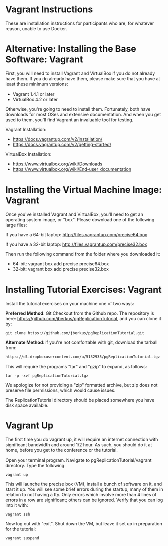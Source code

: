 Vagrant Instructions
====================

These are installation instructions for participants who are, for whatever reason,
unable to use Docker.

Alternative: Installing the Base Software: Vagrant
==================================================

First, you will need to install Vagrant and VirtualBox if you do not
already have them.  If you do already have them, please make sure that
you have at least these minimum versions:

* Vagrant 1.4.1 or later
* VirtualBox 4.2 or later

Otherwise, you're going to need to install them.  Fortunately, both have
downloads for most OSes and extensive documentation.  And when you get
used to them, you'll find Vagrant an invaluable tool for testing.

Vagrant Installation:

* https://docs.vagrantup.com/v2/installation/
* https://docs.vagrantup.com/v2/getting-started/

VirtualBox Installation:

* https://www.virtualbox.org/wiki/Downloads
* https://www.virtualbox.org/wiki/End-user_documentation

Installing the Virtual Machine Image: Vagrant
=============================================

Once you've installed Vagrant and VirtualBox, you'll need to get an
operating system image, or "box".  Please download one of the following
large files:

If you have a 64-bit laptop: http://files.vagrantup.com/precise64.box

If you have a 32-bit laptop: http://files.vagrantup.com/precise32.box

Then run the following command from the folder where you downloaded it:

* 64-bit: vagrant box add precise precise64.box
* 32-bit: vagrant box add precise precise32.box

Installing Tutorial Exercises: Vagrant
======================================

Install the tutorial exercises on your machine one of two
ways:

**Preferred Method**: Git Checkout from the Github repo. The
repository is here: https://github.com/jberkus/pgReplicationTutorial,
and you can clone it by:

    git clone https://github.com/jberkus/pgReplicationTutorial.git

**Alternate Method**: if you're not comfortable with git, download
the tarball from:

    https://dl.dropboxusercontent.com/u/5132935/pgReplicationTutorial.tgz

This will require the programs "tar" and "gzip" to expand, as follows:

    tar -p -xvf pgReplicationTutorial.tgz

We apologize for not providing a "zip" formatted archive, but zip does not
preserve file permissions, which would cause issues.

The ReplicationTutorial directory should be placed somewhere
you have disk space available.

Vagrant Up
==========

The first time you do vagrant up, it will require an internet connection
with significant bandwidth and around 1/2 hour.  As such, you should do
it at home, before you get to the conference or the tutorial.

Open your terminal program. Navigate to pgReplicationTutorial/vagrant
directory. Type the following:

    vagrant up

This will launche the precise box (VM), install a bunch of software on
it, and start it up.  You will see some brief errors during the startup, many of them in relation to not having a tty. 
Only errors which involve more than 4 lines of errors in a row are significant; others can be ignored. 
Verify that you can log into it with:

    vagrant ssh

Now log out with "exit".  Shut down the VM, but leave it set up in preparation
for the tutorial:

    vagrant suspend